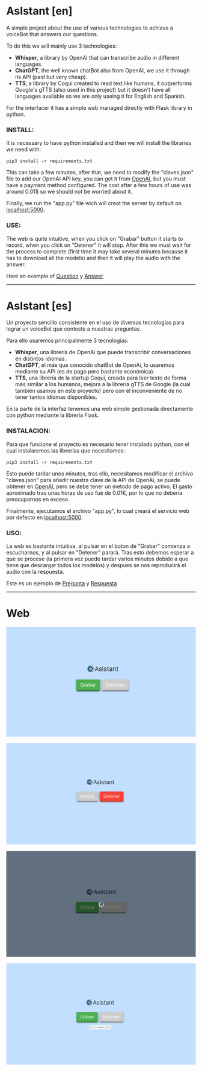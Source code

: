# AsIstant [en]

A simple project about the use of various technologies to achieve a voiceBot that answers our questions.

To do this we will mainly use 3 technologies:

* **Whisper**, a library by OpenAI that can transcribe audio in different languages.
* **ChatGPT**, the well known chatBot also from OpenAI, we use it through its API (paid but very cheap).
* **TTS**, a library by Coqui created to read text like humans, it outperforms Google's gTTS (also used in this project) but it doesn't have all languages available so we are only useing it for English and Spanish.

For the interfacer it has a simple web managed directly with Flask library in python.


### INSTALL:

It is necessary to have python installed and then we will install the libraries we need with:

```
pip3 install -r requirements.txt
```

This can take a few minutes, after that, we need to modify the "claves.json" file to add our OpenAI API key, you can get it from [OpenAI](https://platform.openai.com/account/api-keys), but you must have a payment method configured. The cost after a few hours of use was around 0.01$ so we should not be worried about it.

Finally, we run the "app.py" file wich will creat the server by default on [localhost:5000](http://127.0.0.1:5000).

### USE:

The web is quite intuitive, when you click on "Grabar" button it starts to record, when you click on "Detener" it will stop. After this we must wait for the process to complete (first time it may take several minutes because it has to download all the models) and then it will play the audio with the answer.

Here an example of [Question](https://cf-media.sndcdn.com/esGPJZ5X6RxM?Policy=eyJTdGF0ZW1lbnQiOlt7IlJlc291cmNlIjoiKjovL2NmLW1lZGlhLnNuZGNkbi5jb20vZXNHUEpaNVg2UnhNKiIsIkNvbmRpdGlvbiI6eyJEYXRlTGVzc1RoYW4iOnsiQVdTOkVwb2NoVGltZSI6MTY4MDM4MjY4Mn19fV19&Signature=NjDh2XRiBR5s2MvN18M757sKfCjtm0vYyMHzn7-hjB4R3maqbOiX0pGgAYwZI~6pDfv2NQ8K3ayP8nInqezACkzK5to8nXUqm5SiJY7I5JfEeXp7gW-4n0paamycUr6jpLV5KVHcK22iYXk1rRT5CLtOY7b4wYRrg2QWXuRWjgR2sDxDnEcOkcZExQiWV18-tPp3AEZEZtmIwI~P-QaT-0QfOmhdD2MscMtFhOyi1N2UWmglaCV5aT6ZjY-viK5AHqzAbbm3ENVy4iWxVmw4FnhVixsPV3Ikze0QvzPvONrKVAT1L-CMvfFnTlB0Kv15ZlNk8SPyX~X1gOTTvlhjtw__&Key-Pair-Id=APKAI6TU7MMXM5DG6EPQ) y [Answer](https://cf-media.sndcdn.com/ftV3LVPt92h1?Policy=eyJTdGF0ZW1lbnQiOlt7IlJlc291cmNlIjoiKjovL2NmLW1lZGlhLnNuZGNkbi5jb20vZnRWM0xWUHQ5MmgxKiIsIkNvbmRpdGlvbiI6eyJEYXRlTGVzc1RoYW4iOnsiQVdTOkVwb2NoVGltZSI6MTY4MDM4Mjc5NX19fV19&Signature=a4JG7BToqvgd5fBYnAlEnXWeDBQKkv59lAXq-h3kSWze~Qcm~hxQdvXht8J4RTcLf5FVesJHYa4YE1Zv7anhFZYn7LiPqd4irV5hEK5btcdZe4TPqOFFlkKzAHgcHkc5v8Lnq~zD5UZ4biIq94fA5ECD8hszCWaLPDlIkJPGO5WwLkGRLD2rsH4Tq~jozGzp58YXE8qtaDQzBlf6wJwolw8Z68gYm58LLgcdnT3v1N~jtWd9-pCayVhWLMwT32ytAreConNQa~JT41Pz91~45CLqVCB0gaIXWiPo-83l1FSoB~DJDmNsTbPVtfne~f-4f26~xtuOGPcVi0GU0CB24w__&Key-Pair-Id=APKAI6TU7MMXM5DG6EP)

---

# AsIstant [es]

Un proyecto sencillo consistente en el uso de diversas tecnologías para lograr un voiceBot que conteste a nuestras preguntas.

Para ello usaremos principalmente 3 tecnologías:

* **Whisper**, una librería de OpenAi que puede transcribir conversaciones en distintos idiomas.
* **ChatGPT**, el más que conocido chatBot de OpenAi, lo usaremos mediante su API (es de pago pero bastante económica).
* **TTS**, una librería de la startup Coqui, creada para leer texto de forma más similar a los humanos, mejora a la librería gTTS de Google (la cual también usamos en este proyecto) pero con el inconveniente de no tener tantos idiomas disponibles.

En la parte de la interfaz tenemos una web simple gestionada directamente con python mediante la librería Flask.


### INSTALACION:

Para que funcione el proyecto es necesario tener instalado python, con el cual instalaremos las librerías que necesitamos:

```
pip3 install -r requirements.txt
```

Esto puede tardar unos minutos, tras ello, necesitamos modificar el archivo "claves.json" para añadir nuestra clave de la API de OpenAi, se puede obtener en [OpenAI](https://platform.openai.com/account/api-keys), pero se debe tener un metodo de pago activo. El gasto aproximado tras unas horas de uso fué de 0.01€, por lo que no debería preocuparnos en exceso.

Finalmente, ejecutamos el archivo "app.py", lo cual creará el servicio web por defecto en [localhost:5000](http://127.0.0.1:5000).

### USO:

La web es bastante intuitiva, al pulsar en el boton de "Grabar" comienza a escucharnos, y al pulsar en "Detener" parará. Tras esto debemos esperar a que se procese (la primera vez puede tardar varios minutos debido a que tiene que descargar todos los modelos) y despues se nos reproducirá el audio con la respuesta.

Este es un ejemplo de [Pregunta](https://cf-media.sndcdn.com/esGPJZ5X6RxM?Policy=eyJTdGF0ZW1lbnQiOlt7IlJlc291cmNlIjoiKjovL2NmLW1lZGlhLnNuZGNkbi5jb20vZXNHUEpaNVg2UnhNKiIsIkNvbmRpdGlvbiI6eyJEYXRlTGVzc1RoYW4iOnsiQVdTOkVwb2NoVGltZSI6MTY4MDM4MjY4Mn19fV19&Signature=NjDh2XRiBR5s2MvN18M757sKfCjtm0vYyMHzn7-hjB4R3maqbOiX0pGgAYwZI~6pDfv2NQ8K3ayP8nInqezACkzK5to8nXUqm5SiJY7I5JfEeXp7gW-4n0paamycUr6jpLV5KVHcK22iYXk1rRT5CLtOY7b4wYRrg2QWXuRWjgR2sDxDnEcOkcZExQiWV18-tPp3AEZEZtmIwI~P-QaT-0QfOmhdD2MscMtFhOyi1N2UWmglaCV5aT6ZjY-viK5AHqzAbbm3ENVy4iWxVmw4FnhVixsPV3Ikze0QvzPvONrKVAT1L-CMvfFnTlB0Kv15ZlNk8SPyX~X1gOTTvlhjtw__&Key-Pair-Id=APKAI6TU7MMXM5DG6EPQ) y [Respuesta](https://cf-media.sndcdn.com/ftV3LVPt92h1?Policy=eyJTdGF0ZW1lbnQiOlt7IlJlc291cmNlIjoiKjovL2NmLW1lZGlhLnNuZGNkbi5jb20vZnRWM0xWUHQ5MmgxKiIsIkNvbmRpdGlvbiI6eyJEYXRlTGVzc1RoYW4iOnsiQVdTOkVwb2NoVGltZSI6MTY4MDM4Mjc5NX19fV19&Signature=a4JG7BToqvgd5fBYnAlEnXWeDBQKkv59lAXq-h3kSWze~Qcm~hxQdvXht8J4RTcLf5FVesJHYa4YE1Zv7anhFZYn7LiPqd4irV5hEK5btcdZe4TPqOFFlkKzAHgcHkc5v8Lnq~zD5UZ4biIq94fA5ECD8hszCWaLPDlIkJPGO5WwLkGRLD2rsH4Tq~jozGzp58YXE8qtaDQzBlf6wJwolw8Z68gYm58LLgcdnT3v1N~jtWd9-pCayVhWLMwT32ytAreConNQa~JT41Pz91~45CLqVCB0gaIXWiPo-83l1FSoB~DJDmNsTbPVtfne~f-4f26~xtuOGPcVi0GU0CB24w__&Key-Pair-Id=APKAI6TU7MMXM5DG6EPQ)


---



# Web

![1](./doc/1.png)

![2](./doc/2.png)

![3](./doc/3.png)

![4](./doc/4.png)
